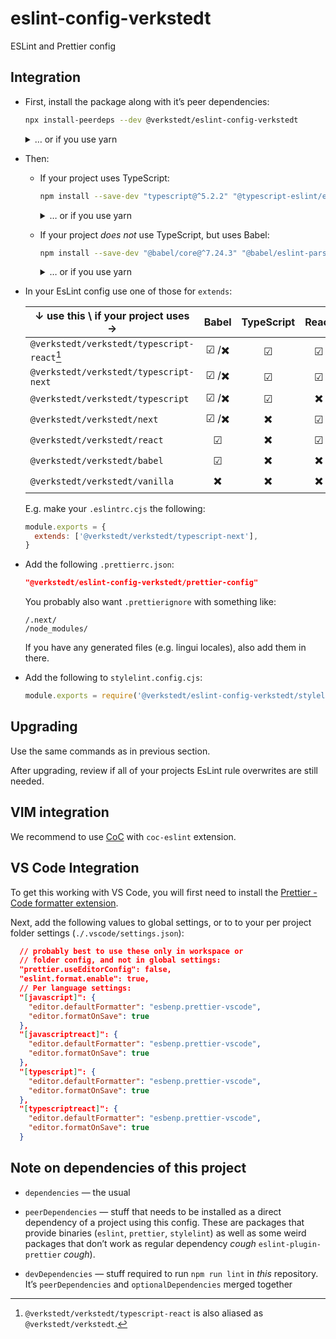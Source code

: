 # eslint-config-verkstedt

ESLint and Prettier config

## Integration

- First, install the package along with it’s peer dependencies:

  ```sh
  npx install-peerdeps --dev @verkstedt/eslint-config-verkstedt
  ```

  <details><summary>… or if you use yarn</summary>

  ```sh
  npx install-peerdeps --yarn --dev @verkstedt/eslint-config-verkstedt
  ```

  </details>

- Then:

  <!-- KEEP VERSIONS HERE IN SYNC WITH package.json -->

  - If your project uses TypeScript:

    ```sh
    npm install --save-dev "typescript@^5.2.2" "@typescript-eslint/eslint-plugin@^7.3.1" "@typescript-eslint/parser@^7.3.1"
    ```

    <details><summary>… or if you use yarn</summary>

    ```sh
    yarn add --dev "typescript@^5.2.2" "@typescript-eslint/eslint-plugin@^7.3.1" "@typescript-eslint/parser@^7.3.1"
    ```

    </details>

  - If your project _does not_ use TypeScript, but uses Babel:

    ```sh
    npm install --save-dev "@babel/core@^7.24.3" "@babel/eslint-parser@^7.24.1"
    ```

    <details><summary>… or if you use yarn</summary>

    ```sh
    yarn add --dev "@babel/core@^7.24.3" "@babel/eslint-parser@^7.24.1"
    ```

    </details>

- In your EsLint config use one of those for `extends`:

  | ↓ use this \\ if your project uses →        | Babel  | TypeScript | React | Next.js |
  | ------------------------------------------- | :----: | :--------: | :---: | :-----: |
  | `@verkstedt/verkstedt/typescript-react`[^1] | ☑ /✖️ |     ☑     |  ☑   |   ✖️    |
  | `@verkstedt/verkstedt/typescript-next`      | ☑ /✖️ |     ☑     |  ☑   |   ☑    |
  | `@verkstedt/verkstedt/typescript`           | ☑ /✖️ |     ☑     |  ✖️   |   ✖️    |
  | `@verkstedt/verkstedt/next`                 | ☑ /✖️ |     ✖️     |  ☑   |   ☑    |
  | `@verkstedt/verkstedt/react`                |   ☑   |     ✖️     |  ☑   |   ✖️    |
  | `@verkstedt/verkstedt/babel`                |   ☑   |     ✖️     |  ✖️   |   ✖️    |
  | `@verkstedt/verkstedt/vanilla`              |   ✖️   |     ✖️     |  ✖️   |   ✖️    |

  [^1]: `@verkstedt/verkstedt/typescript-react` is also aliased as `@verkstedt/verkstedt`.

  E.g. make your `.eslintrc.cjs` the following:

  ```js
  module.exports = {
    extends: ['@verkstedt/verkstedt/typescript-next'],
  }
  ```

- Add the following `.prettierrc.json`:

  ```json
  "@verkstedt/eslint-config-verkstedt/prettier-config"
  ```

  You probably also want `.prettierignore` with something like:

  ```gitignore
  /.next/
  /node_modules/
  ```

  If you have any generated files (e.g. lingui locales), also add them
  in there.

- Add the following to `stylelint.config.cjs`:
  ```js
  module.exports = require('@verkstedt/eslint-config-verkstedt/stylelint-config')
  ```

## Upgrading

Use the same commands as in previous section.

After upgrading, review if all of your projects EsLint rule overwrites
are still needed.

## VIM integration

We recommend to use [CoC][vim-coc] with `coc-eslint` extension.

[vim-coc]: https://github.com/neoclide/coc.nvim

## VS Code Integration

To get this working with VS Code, you will first need to install the [Prettier - Code formatter extension](https://marketplace.visualstudio.com/items?itemName=esbenp.prettier-vscode).

Next, add the following values to global settings, or to to your per project folder settings (`./.vscode/settings.json`):

```json
  // probably best to use these only in workspace or
  // folder config, and not in global settings:
  "prettier.useEditorConfig": false,
  "eslint.format.enable": true,
  // Per language settings:
  "[javascript]": {
    "editor.defaultFormatter": "esbenp.prettier-vscode",
    "editor.formatOnSave": true
  },
  "[javascriptreact]": {
    "editor.defaultFormatter": "esbenp.prettier-vscode",
    "editor.formatOnSave": true
  },
  "[typescript]": {
    "editor.defaultFormatter": "esbenp.prettier-vscode",
    "editor.formatOnSave": true
  },
  "[typescriptreact]": {
    "editor.defaultFormatter": "esbenp.prettier-vscode",
    "editor.formatOnSave": true
  }
```

## Note on dependencies of this project

- `dependencies` — the usual

- `peerDependencies` — stuff that needs to be installed as a direct dependency of a project using this config. These are packages that provide binaries (`eslint`, `prettier`, `stylelint`) as well as some weird packages that don’t work as regular dependency _cough_ `eslint-plugin-prettier` _cough_).

- `devDependencies` — stuff required to run `npm run lint` in _this_ repository. It’s `peerDependencies` and `optionalDependencies` merged together

